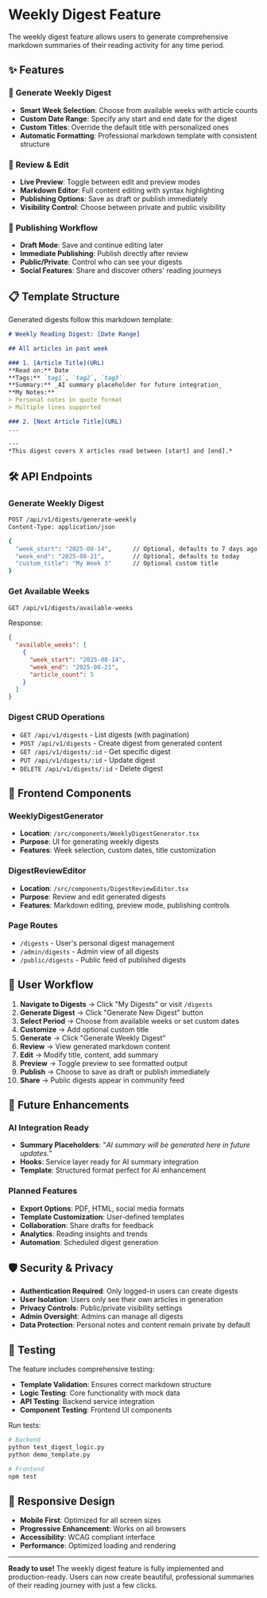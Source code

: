 # Weekly Digest Feature

The weekly digest feature allows users to generate comprehensive markdown summaries of their reading activity for any time period.

## ✨ Features

### 🎯 **Generate Weekly Digest**
- **Smart Week Selection**: Choose from available weeks with article counts
- **Custom Date Range**: Specify any start and end date for the digest
- **Custom Titles**: Override the default title with personalized ones
- **Automatic Formatting**: Professional markdown template with consistent structure

### 📝 **Review & Edit**
- **Live Preview**: Toggle between edit and preview modes
- **Markdown Editor**: Full content editing with syntax highlighting
- **Publishing Options**: Save as draft or publish immediately
- **Visibility Control**: Choose between private and public visibility

### 🚀 **Publishing Workflow**
- **Draft Mode**: Save and continue editing later
- **Immediate Publishing**: Publish directly after review
- **Public/Private**: Control who can see your digests
- **Social Features**: Share and discover others' reading journeys

## 📋 **Template Structure**

Generated digests follow this markdown template:

```markdown
# Weekly Reading Digest: [Date Range]

## All articles in past week

### 1. [Article Title](URL)
**Read on:** Date
**Tags:** `tag1`, `tag2`, `tag3`
**Summary:** _AI summary placeholder for future integration_
**My Notes:** 
> Personal notes in quote format
> Multiple lines supported

### 2. [Next Article Title](URL)
...

---
*This digest covers X articles read between [start] and [end].*
```

## 🛠 **API Endpoints**

### Generate Weekly Digest
```bash
POST /api/v1/digests/generate-weekly
Content-Type: application/json

{
  "week_start": "2025-08-14",      // Optional, defaults to 7 days ago
  "week_end": "2025-08-21",        // Optional, defaults to today
  "custom_title": "My Week 3"      // Optional custom title
}
```

### Get Available Weeks
```bash
GET /api/v1/digests/available-weeks
```

Response:
```json
{
  "available_weeks": [
    {
      "week_start": "2025-08-14",
      "week_end": "2025-08-21", 
      "article_count": 5
    }
  ]
}
```

### Digest CRUD Operations
- `GET /api/v1/digests` - List digests (with pagination)
- `POST /api/v1/digests` - Create digest from generated content
- `GET /api/v1/digests/:id` - Get specific digest
- `PUT /api/v1/digests/:id` - Update digest
- `DELETE /api/v1/digests/:id` - Delete digest

## 🎨 **Frontend Components**

### WeeklyDigestGenerator
- **Location**: `/src/components/WeeklyDigestGenerator.tsx`
- **Purpose**: UI for generating weekly digests
- **Features**: Week selection, custom dates, title customization

### DigestReviewEditor
- **Location**: `/src/components/DigestReviewEditor.tsx` 
- **Purpose**: Review and edit generated digests
- **Features**: Markdown editing, preview mode, publishing controls

### Page Routes
- `/digests` - User's personal digest management
- `/admin/digests` - Admin view of all digests
- `/public/digests` - Public feed of published digests

## 🔄 **User Workflow**

1. **Navigate to Digests** → Click "My Digests" or visit `/digests`
2. **Generate Digest** → Click "Generate New Digest" button
3. **Select Period** → Choose from available weeks or set custom dates
4. **Customize** → Add optional custom title
5. **Generate** → Click "Generate Weekly Digest"
6. **Review** → View generated markdown content
7. **Edit** → Modify title, content, add summary
8. **Preview** → Toggle preview to see formatted output
9. **Publish** → Choose to save as draft or publish immediately
10. **Share** → Public digests appear in community feed

## 🔮 **Future Enhancements**

### AI Integration Ready
- **Summary Placeholders**: "_AI summary will be generated here in future updates._"
- **Hooks**: Service layer ready for AI summary integration
- **Template**: Structured format perfect for AI enhancement

### Planned Features
- **Export Options**: PDF, HTML, social media formats
- **Template Customization**: User-defined templates
- **Collaboration**: Share drafts for feedback
- **Analytics**: Reading insights and trends
- **Automation**: Scheduled digest generation

## 🛡️ **Security & Privacy**

- **Authentication Required**: Only logged-in users can create digests
- **User Isolation**: Users only see their own articles in generation
- **Privacy Controls**: Public/private visibility settings
- **Admin Oversight**: Admins can manage all digests
- **Data Protection**: Personal notes and content remain private by default

## 🧪 **Testing**

The feature includes comprehensive testing:
- **Template Validation**: Ensures correct markdown structure
- **Logic Testing**: Core functionality with mock data  
- **API Testing**: Backend service integration
- **Component Testing**: Frontend UI components

Run tests:
```bash
# Backend
python test_digest_logic.py
python demo_template.py

# Frontend  
npm test
```

## 📱 **Responsive Design**

- **Mobile First**: Optimized for all screen sizes
- **Progressive Enhancement**: Works on all browsers
- **Accessibility**: WCAG compliant interface
- **Performance**: Optimized loading and rendering

---

**Ready to use!** The weekly digest feature is fully implemented and production-ready. Users can now create beautiful, professional summaries of their reading journey with just a few clicks.
